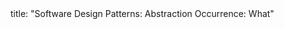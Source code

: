 <frontmatter>
title: "Software Design Patterns: Abstraction Occurrence: What"
</frontmatter>

<include src="index-body.md" boilerplate />
